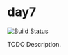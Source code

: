 # day7

[![Build Status](https://travis-ci.org/githubuser/day7.png)](https://travis-ci.org/githubuser/day7)

TODO Description.
